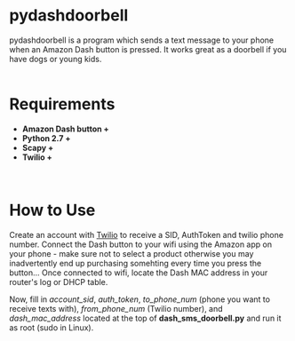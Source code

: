 
# pydashdoorbell

pydashdoorbell is a program which sends a text message to your phone when an Amazon Dash button is pressed.  It works great as a doorbell if you have dogs or young kids.  
<br>

# Requirements

- **Amazon Dash button +**
- **Python 2.7 +**
- **Scapy +**
- **Twilio +**
<br>

# How to Use
Create an account with [Twilio](https://www.twilio.com/) to receive a SID, AuthToken and twilio phone number.  Connect the Dash button to your wifi using the Amazon app on your phone - make sure not to select a product otherwise you may inadvertently end up purchasing somehting every time you press the button...
Once connected to wifi, locate the Dash MAC address in your router's log or DHCP table.

Now, fill in *account_sid*, *auth_token*, *to_phone_num* (phone you want to receive texts with), *from_phone_num* (Twilio number), and *dash_mac_address* located at the top of **dash_sms_doorbell.py** and run it as root (sudo in Linux).
